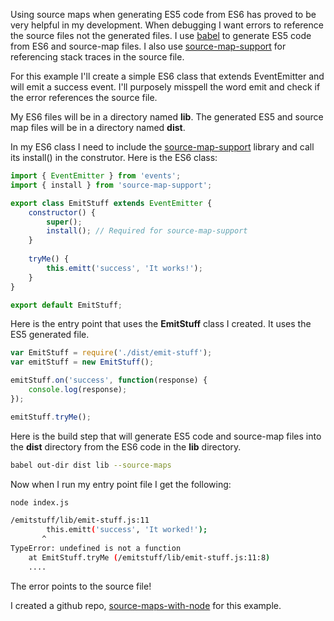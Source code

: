 Using source maps when generating ES5 code from ES6 has proved to be very helpful in my development. When debugging I want errors to reference the source files not the generated files. I use [babel](https://github.com/babel/babel) to generate ES5 code from ES6 and source-map files. I also use [source-map-support](https://github.com/evanw/node-source-map-support) for referencing stack traces in the source file.

For this example I'll create a simple ES6 class that extends EventEmitter and will emit a success event. I'll purposely misspell the word emit and check if the error references the source file.

My ES6 files will be in a directory named **lib**. The generated ES5 and source map files will be in a directory named **dist**. 

In my ES6 class I need to include the [source-map-support](https://github.com/evanw/node-source-map-support) library and call its install() in the construtor.
Here is the ES6 class:

```js
import { EventEmitter } from 'events';
import { install } from 'source-map-support';

export class EmitStuff extends EventEmitter {
	constructor() {
		super();
		install(); // Required for source-map-support
	}
	
	tryMe() {
		this.emitt('success', 'It works!');
	}
}

export default EmitStuff;
```

Here is the entry point that uses the **EmitStuff** class I created. It uses the ES5 generated file.

```js
var EmitStuff = require('./dist/emit-stuff');
var emitStuff = new EmitStuff();

emitStuff.on('success', function(response) {
	console.log(response);
});

emitStuff.tryMe();
```

Here is the build step that will generate ES5 code and source-map files into the **dist** directory from the ES6 code in the **lib** directory.

```bash
babel out-dir dist lib --source-maps
```

Now when I run my entry point file I get the following:

```bash
node index.js

/emitstuff/lib/emit-stuff.js:11
		this.emitt('success', 'It worked!');
       ^
TypeError: undefined is not a function
    at EmitStuff.tryMe (/emitstuff/lib/emit-stuff.js:11:8)
	....
```

The error points to the source file!

I created a github repo, [source-maps-with-node](https://github.com/schempy/source-maps-with-node) for this example.